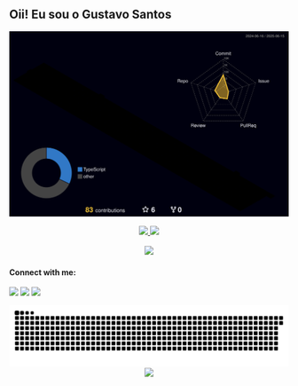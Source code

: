 ## Oii! Eu sou o Gustavo Santos

![Status](https://raw.githubusercontent.com/gsantos20/gsantos20/output/profile-night-rainbow.svg)

<div align="center">
  <a href="https://github.com/gsantos20">
    <img height="205em" src="https://github-readme-stats.vercel.app/api?username=gsantos20&show_icons=true&theme=dracula&include_all_commits=true&count_private=false"/>
    <img height="205em" src="https://github-readme-stats.vercel.app/api/top-langs/?username=gsantos20&layout=compact&langs_count=7&theme=dracula"/>
  </a>
</div>

 <div align="center"><br>

   <a href="https://skillicons.dev"   >
    <img src="https://skillicons.dev/icons?i=git,vscode,cs,dotnet,typescript,angular,react,next,tailwind,sass,nodejs,nest,aws,azure,docker,github,linux,postman,vercel,bootstrap,mongodb,postgres,discord,linkedin,instagram" />
  </a>

  <!--<img align="right" alt="Rafa-yoda" src="https://cdn.discordapp.com/attachments/795358919417397249/825430589581688872/hi.gif">-->
</div>

#### Connect with me:

<a href="https://instagram.com/visk.js" target="_blank"><img src="https://img.shields.io/badge/-Instagram-%23E4405F?style=for-the-badge&logo=instagram&logoColor=white" target="_blank"></a>
<a href ="mailto:nerisgs20@gmail.com"><img src="https://img.shields.io/badge/Gmail-D14836?style=for-the-badge&logo=gmail&logoColor=white" target="_blank"></a>
<a href="https://www.linkedin.com/in/gsantos20" target="_blank"><img src="https://img.shields.io/badge/-LinkedIn-%230077B5?style=for-the-badge&logo=linkedin&logoColor=white" target="_blank"></a>
  
<div align="center"> 
  <picture>
    <source media="(prefers-color-scheme: dark)" srcset="https://raw.githubusercontent.com/gsantos20/gsantos20/output/github-contribution-grid-snake-dark.svg">
    <source media="(prefers-color-scheme: light)" srcset="https://raw.githubusercontent.com/gsantos20/gsantos20/output/github-contribution-grid-snake.svg">
    <img alt="github contribution grid snake animation" src="https://raw.githubusercontent.com/gsantos20/gsantos20/output/github-contribution-grid-snake.svg">
  </picture>
  </br>
  <img src="https://github-profile-trophy.vercel.app/?username=isaac545454&row=1&column=6&theme=dracula&margin-w=15&margin-h=15"/>
</div>

